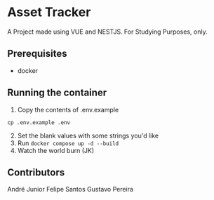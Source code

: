 # Asset Tracker

A Project made using VUE and NESTJS. For Studying Purposes, only.

## Prerequisites

- docker

## Running the container

1. Copy the contents of .env.example
```
cp .env.example .env
```
2. Set the blank values with some strings you'd like
3. Run `docker compose up -d --build`
4. Watch the world burn (JK)

## Contributors

André Junior
Felipe Santos
Gustavo Pereira
